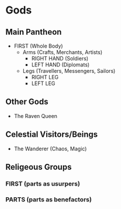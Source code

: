 # Gods

## Main Pantheon
* FIRST (Whole Body)
  * Arms (Crafts, Merchants, Artists)
    * RIGHT HAND (Soldiers)
    * LEFT HAND (Diplomats)
  *	Legs (Travellers, Messengers, Sailors)
    * RIGHT LEG
    * LEFT LEG
  
## Other Gods
* The Raven Queen

## Celestial Visitors/Beings
* The Wanderer (Chaos, Magic)

## Religeous Groups

### FIRST (parts as usurpers)

### PARTS (parts as benefactors)